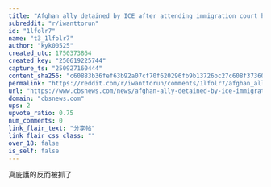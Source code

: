 ```yaml
---
title: "Afghan ally detained by ICE after attending immigration court hearing"
subreddit: "r/iwanttorun"
id: "1lfolr7"
name: "t3_1lfolr7"
author: "kyk00525"
created_utc: 1750373864
created_key: "250619225744"
capture_ts: "250927160444"
content_sha256: "c60883b36fef63b92a07cf70f620296fb9b13726bc27c608f373604a4807ec11"
permalink: "https://reddit.com/r/iwanttorun/comments/1lfolr7/afghan_ally_detained_by_ice_after_attending/"
url: "https://www.cbsnews.com/news/afghan-ally-detained-by-ice-immigration-court/"
domain: "cbsnews.com"
ups: 2
upvote_ratio: 0.75
num_comments: 0
link_flair_text: "分享帖"
link_flair_css_class: ""
over_18: false
is_self: false
---
```


真庇護的反而被抓了
